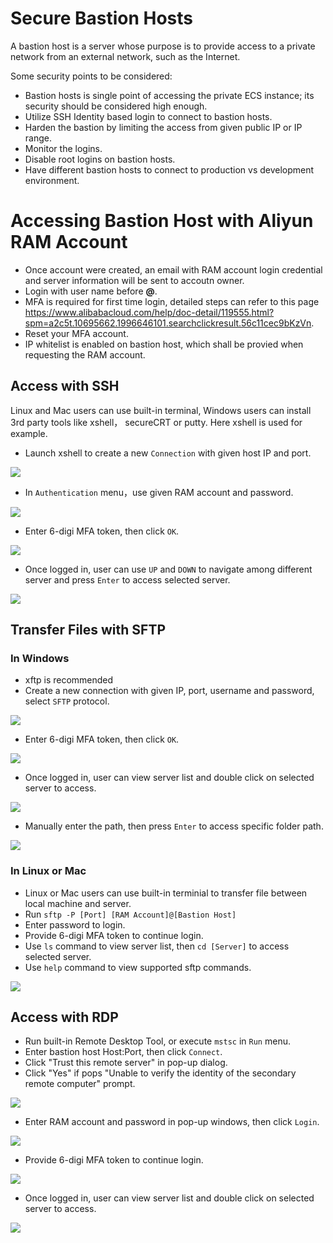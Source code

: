 # Secure Bastion Hosts

A bastion host is a server whose purpose is to provide access to a private network from an external network, such as the Internet.

Some security points to be considered:

- Bastion hosts is single point of accessing the private ECS instance; its security should be considered high enough.
- Utilize SSH Identity based login to connect to bastion hosts.
- Harden the bastion by limiting the access from given public IP or IP range.
- Monitor the logins.
- Disable root logins on bastion hosts.
- Have different bastion hosts to connect to production vs development environment.

# Accessing Bastion Host with Aliyun RAM Account

- Once account were created, an email with RAM account login credential and server information will be sent to accoutn owner.
- Login with user name before **@**.
- MFA is required for first time login, detailed steps can refer to this page https://www.alibabacloud.com/help/doc-detail/119555.html?spm=a2c5t.10695662.1996646101.searchclickresult.56c11cec9bKzVn. 
- Reset your MFA account.
- IP whitelist is enabled on bastion host, which shall be provied when requesting the RAM account.

## Access with SSH

Linux and Mac users can use built-in terminal, Windows users can install 3rd party tools like xshell， secureCRT or putty.  Here xshell is used for example.

- Launch xshell to create a new `Connection` with given host IP and port.

![](images/ssh1.png)

- In `Authentication` menu，use given RAM account and password.

![](images/ssh2.png)

- Enter 6-digi MFA token, then click `OK`.

![](images/ssh3.png)

- Once logged in, user can use `UP` and `DOWN` to navigate among different server and press `Enter` to access selected server.

![](images/ssh4.png)

## Transfer Files with SFTP

### In Windows

- xftp is recommended
- Create a new connection with given IP, port, username and password, select `SFTP` protocol.

![](images/sftp1.png)

- Enter 6-digi MFA token, then click `OK`.

![](images/sftp2.png)

- Once logged in, user can view server list and double click on selected server to access.

![](images/sftp3.png)

- Manually enter the path, then press `Enter` to access specific folder path.

![](images/sftp4.png)

### In Linux or Mac

- Linux or Mac users can use built-in terminial to transfer file between local machine and server.
- Run `sftp -P [Port] [RAM Account]@[Bastion Host]` 
- Enter password to login.
- Provide 6-digi MFA token to continue login.
- Use `ls` command to view server list, then `cd [Server]` to access selected server.
- Use `help` command to view supported sftp commands.

![](images/sftp5.png)

## Access with RDP

- Run built-in Remote Desktop Tool, or execute `mstsc` in `Run` menu.
- Enter bastion host Host:Port, then click `Connect`.
- Click "Trust this remote server" in pop-up dialog.
- Click "Yes" if pops "Unable to verify the identity of the secondary remote computer" prompt.

![](images/rdp1.png)

- Enter RAM account and password in pop-up windows, then click `Login`.

![](images/rdp2.png)

- Provide 6-digi MFA token to continue login.

![](images/rdp3.png)

- Once logged in, user can view server list and double click on selected server to access.

![](images/rdp4.png)